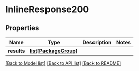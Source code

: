 # InlineResponse200

## Properties
Name | Type | Description | Notes
------------ | ------------- | ------------- | -------------
**results** | [**list[PackageGroup]**](PackageGroup.md) |  | 

[[Back to Model list]](../README.md#documentation-for-models) [[Back to API list]](../README.md#documentation-for-api-endpoints) [[Back to README]](../README.md)


